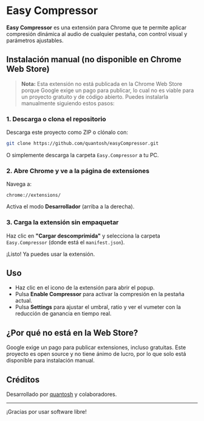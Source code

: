# Easy Compressor

**Easy Compressor** es una extensión para Chrome que te permite aplicar compresión dinámica al audio de cualquier pestaña, con control visual y parámetros ajustables.

## Instalación manual (no disponible en Chrome Web Store)

> **Nota:** Esta extensión no está publicada en la Chrome Web Store porque Google exige un pago para publicar, lo cual no es viable para un proyecto gratuito y de código abierto. Puedes instalarla manualmente siguiendo estos pasos:

### 1. Descarga o clona el repositorio

Descarga este proyecto como ZIP o clónalo con:

```sh
git clone https://github.com/quantosh/easyCompressor.git
```

O simplemente descarga la carpeta `Easy.Compressor` a tu PC.

### 2. Abre Chrome y ve a la página de extensiones

Navega a:

```
chrome://extensions/
```

Activa el modo **Desarrollador** (arriba a la derecha).

### 3. Carga la extensión sin empaquetar

Haz clic en **"Cargar descomprimida"** y selecciona la carpeta `Easy.Compressor` (donde está el `manifest.json`).

¡Listo! Ya puedes usar la extensión.

## Uso

- Haz clic en el icono de la extensión para abrir el popup.
- Pulsa **Enable Compressor** para activar la compresión en la pestaña actual.
- Pulsa **Settings** para ajustar el umbral, ratio y ver el vumeter con la reducción de ganancia en tiempo real.

## ¿Por qué no está en la Web Store?

Google exige un pago para publicar extensiones, incluso gratuitas. Este proyecto es open source y no tiene ánimo de lucro, por lo que solo está disponible para instalación manual.

## Créditos

Desarrollado por [quantosh](https://github.com/quantosh) y colaboradores.

---

¡Gracias por usar software libre!
